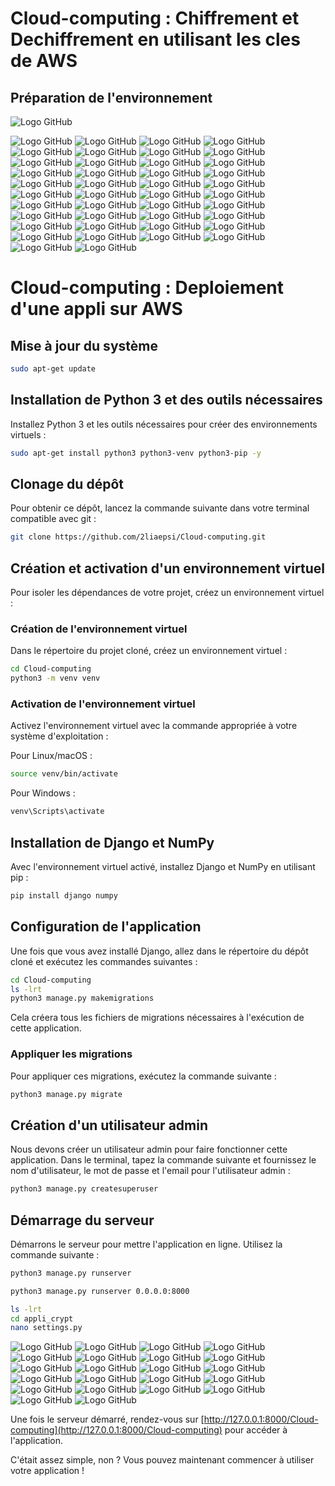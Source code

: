 # Cloud-computing : Chiffrement et Dechiffrement en utilisant les cles de AWS

## Préparation de l'environnement 

![Logo GitHub](https://github.com/2liaepsi/Cloud-computing/blob/main/1/23.png)

![Logo GitHub](https://github.com/2liaepsi/Cloud-computing/blob/main/1/24.png)
![Logo GitHub](https://github.com/2liaepsi/Cloud-computing/blob/main/1/25.png)
![Logo GitHub](https://github.com/2liaepsi/Cloud-computing/blob/main/1/26.png)
![Logo GitHub](https://github.com/2liaepsi/Cloud-computing/blob/main/1/27.png)
![Logo GitHub](https://github.com/2liaepsi/Cloud-computing/blob/main/1/28.png)
![Logo GitHub](https://github.com/2liaepsi/Cloud-computing/blob/main/1/29.png)
![Logo GitHub](https://github.com/2liaepsi/Cloud-computing/blob/main/1/30.png)
![Logo GitHub](https://github.com/2liaepsi/Cloud-computing/blob/main/1/31.png)
![Logo GitHub](https://github.com/2liaepsi/Cloud-computing/blob/main/1/32.png)
![Logo GitHub](https://github.com/2liaepsi/Cloud-computing/blob/main/1/33.png)
![Logo GitHub](https://github.com/2liaepsi/Cloud-computing/blob/main/1/34.png)
![Logo GitHub](https://github.com/2liaepsi/Cloud-computing/blob/main/1/35.png)
![Logo GitHub](https://github.com/2liaepsi/Cloud-computing/blob/main/1/36.png)
![Logo GitHub](https://github.com/2liaepsi/Cloud-computing/blob/main/1/37.png)
![Logo GitHub](https://github.com/2liaepsi/Cloud-computing/blob/main/1/38.png)
![Logo GitHub](https://github.com/2liaepsi/Cloud-computing/blob/main/1/39.png)
![Logo GitHub](https://github.com/2liaepsi/Cloud-computing/blob/main/1/40.png)
![Logo GitHub](https://github.com/2liaepsi/Cloud-computing/blob/main/1/41.png)
![Logo GitHub](https://github.com/2liaepsi/Cloud-computing/blob/main/1/42.png)
![Logo GitHub](https://github.com/2liaepsi/Cloud-computing/blob/main/1/43.png)
![Logo GitHub](https://github.com/2liaepsi/Cloud-computing/blob/main/1/44.png)
![Logo GitHub](https://github.com/2liaepsi/Cloud-computing/blob/main/1/45.png)
![Logo GitHub](https://github.com/2liaepsi/Cloud-computing/blob/main/1/46.png)
![Logo GitHub](https://github.com/2liaepsi/Cloud-computing/blob/main/1/47.png)
![Logo GitHub](https://github.com/2liaepsi/Cloud-computing/blob/main/1/48.png)
![Logo GitHub](https://github.com/2liaepsi/Cloud-computing/blob/main/1/49.png)
![Logo GitHub](https://github.com/2liaepsi/Cloud-computing/blob/main/1/50.png)
![Logo GitHub](https://github.com/2liaepsi/Cloud-computing/blob/main/1/51.png)
![Logo GitHub](https://github.com/2liaepsi/Cloud-computing/blob/main/1/52.png)
![Logo GitHub](https://github.com/2liaepsi/Cloud-computing/blob/main/1/53.png)
![Logo GitHub](https://github.com/2liaepsi/Cloud-computing/blob/main/1/54.png)
![Logo GitHub](https://github.com/2liaepsi/Cloud-computing/blob/main/1/55.png)
![Logo GitHub](https://github.com/2liaepsi/Cloud-computing/blob/main/1/56.png)
![Logo GitHub](https://github.com/2liaepsi/Cloud-computing/blob/main/1/57.png)
![Logo GitHub](https://github.com/2liaepsi/Cloud-computing/blob/main/1/58.png)
![Logo GitHub](https://github.com/2liaepsi/Cloud-computing/blob/main/1/59.png)
![Logo GitHub](https://github.com/2liaepsi/Cloud-computing/blob/main/1/60.png)
![Logo GitHub](https://github.com/2liaepsi/Cloud-computing/blob/main/1/61.png)
![Logo GitHub](https://github.com/2liaepsi/Cloud-computing/blob/main/1/62.png)
![Logo GitHub](https://github.com/2liaepsi/Cloud-computing/blob/main/1/63.png)
![Logo GitHub](https://github.com/2liaepsi/Cloud-computing/blob/main/1/64.png)
![Logo GitHub](https://github.com/2liaepsi/Cloud-computing/blob/main/1/65.png)



# Cloud-computing : Deploiement d'une appli sur AWS

## Mise à jour du système

```sh
sudo apt-get update
```

## Installation de Python 3 et des outils nécessaires

Installez Python 3 et les outils nécessaires pour créer des environnements virtuels :

```sh
sudo apt-get install python3 python3-venv python3-pip -y
```

## Clonage du dépôt

Pour obtenir ce dépôt, lancez la commande suivante dans votre terminal compatible avec git :

```sh
git clone https://github.com/2liaepsi/Cloud-computing.git
```

## Création et activation d'un environnement virtuel

Pour isoler les dépendances de votre projet, créez un environnement virtuel :

### Création de l'environnement virtuel

Dans le répertoire du projet cloné, créez un environnement virtuel :

```sh
cd Cloud-computing
python3 -m venv venv
```

### Activation de l'environnement virtuel

Activez l'environnement virtuel avec la commande appropriée à votre système d'exploitation :

Pour Linux/macOS :

```sh
source venv/bin/activate
```

Pour Windows :

```sh
venv\Scripts\activate
```

## Installation de Django et NumPy

Avec l'environnement virtuel activé, installez Django et NumPy en utilisant pip :

```sh
pip install django numpy
```

## Configuration de l'application

Une fois que vous avez installé Django, allez dans le répertoire du dépôt cloné et exécutez les commandes suivantes :

```sh
cd Cloud-computing
ls -lrt
python3 manage.py makemigrations
```

Cela créera tous les fichiers de migrations nécessaires à l'exécution de cette application.

### Appliquer les migrations

Pour appliquer ces migrations, exécutez la commande suivante :

```sh
python3 manage.py migrate
```

## Création d'un utilisateur admin

Nous devons créer un utilisateur admin pour faire fonctionner cette application. Dans le terminal, tapez la commande suivante et fournissez le nom d'utilisateur, le mot de passe et l'email pour l'utilisateur admin :

```sh
python3 manage.py createsuperuser
```

## Démarrage du serveur

Démarrons le serveur pour mettre l'application en ligne. Utilisez la commande suivante :

```sh
python3 manage.py runserver
```

```sh
python3 manage.py runserver 0.0.0.0:8000
```
```sh
ls -lrt
cd appli_crypt
nano settings.py
```
![Logo GitHub](https://github.com/2liaepsi/Cloud-computing/blob/main/1/1.png)
![Logo GitHub](https://github.com/2liaepsi/Cloud-computing/blob/main/1/2.png)
![Logo GitHub](https://github.com/2liaepsi/Cloud-computing/blob/main/1/3.png)
![Logo GitHub](https://github.com/2liaepsi/Cloud-computing/blob/main/1/4.png)
![Logo GitHub](https://github.com/2liaepsi/Cloud-computing/blob/main/1/5.png)
![Logo GitHub](https://github.com/2liaepsi/Cloud-computing/blob/main/1/6.png)
![Logo GitHub](https://github.com/2liaepsi/Cloud-computing/blob/main/1/7.png)
![Logo GitHub](https://github.com/2liaepsi/Cloud-computing/blob/main/1/8.png)
![Logo GitHub](https://github.com/2liaepsi/Cloud-computing/blob/main/1/9.png)
![Logo GitHub](https://github.com/2liaepsi/Cloud-computing/blob/main/1/10.png)
![Logo GitHub](https://github.com/2liaepsi/Cloud-computing/blob/main/1/11.png)
![Logo GitHub](https://github.com/2liaepsi/Cloud-computing/blob/main/1/12.png)
![Logo GitHub](https://github.com/2liaepsi/Cloud-computing/blob/main/1/13.png)
![Logo GitHub](https://github.com/2liaepsi/Cloud-computing/blob/main/1/14.png)
![Logo GitHub](https://github.com/2liaepsi/Cloud-computing/blob/main/1/15.png)
![Logo GitHub](https://github.com/2liaepsi/Cloud-computing/blob/main/1/16.png)
![Logo GitHub](https://github.com/2liaepsi/Cloud-computing/blob/main/1/17.png)
![Logo GitHub](https://github.com/2liaepsi/Cloud-computing/blob/main/1/18.png)
![Logo GitHub](https://github.com/2liaepsi/Cloud-computing/blob/main/1/19.png)
![Logo GitHub](https://github.com/2liaepsi/Cloud-computing/blob/main/1/20.png)
![Logo GitHub](https://github.com/2liaepsi/Cloud-computing/blob/main/1/21.png)
![Logo GitHub](https://github.com/2liaepsi/Cloud-computing/blob/main/1/22.png)

Une fois le serveur démarré, rendez-vous sur [http://127.0.0.1:8000/Cloud-computing](http://127.0.0.1:8000/Cloud-computing) pour accéder à l'application.

C'était assez simple, non ? Vous pouvez maintenant commencer à utiliser votre application !
